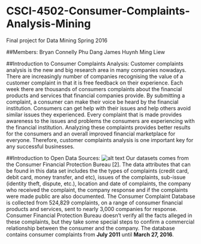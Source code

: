 # CSCI-4502-Consumer-Complaints-Analysis-Mining
Final project for Data Mining Spring 2016

##Members:
Bryan Connelly
Phu Dang
James Huynh
Ming Liew

##Introduction to Consumer Complaints Analysis:
Customer complaints analysis is the new and big research area in many companies nowadays. There are increasingly number of companies recognising the value of a customer complaint in that it is free feedback on their experience. Each week there are thousands of consumers complaints about the financial products and services that financial companies provide. By submitting a complaint, a consumer can make their voice be heard by the financial institution. Consumers can get help with their issues and help others avoid similar issues they experienced. Every complaint that is made provides awareness to the issues and problems the consumers are experiencing with the financial institution. Analyzing these complaints provides better results for the consumers and an overall improved financial marketplace for everyone. Therefore, customer complaints analysis is one important key for any successful  businesses. 

##Introduction to Open Data Sources:
![alt text](https://www.google.com/url?sa=i&rct=j&q=&esrc=s&source=images&cd=&ved=0ahUKEwi6x7KytbnLAhVEz2MKHXEFBScQjRwIBw&url=http%3A%2F%2Fwww.creative-states.org%2Farticles%2Fconsumer-financial-protection-bureau-uses-human-centered-design-from-ground-up&psig=AFQjCNFraq7d7MhIhyj2wjXfQyvxJZsQcw&ust=1457812621946224 "Logo Title Text 1")
Our datasets comes from the Consumer Financial Protection Bureau [2]. The data attributes that can be found in this data set includes the the types of complaints (credit card, debit card, money transfer, and etc), issues of the complaints, sub-issue (identity theft, dispute, etc.), location and date of complaints, the company who received the complaint, the company response and if the complaints were made public are also documented. The Consumer Complaint Database is collected from 524,829 complaints, on a range of consumer financial products and services, sent to nearly 3,000 companies for response. Consumer Financial Protection Bureau doesn’t verify all the facts alleged in these complaints, but they take some special steps to confirm a commercial relationship between the consumer and the company. The database contains consumer complaints from **July 2011** until **March 27, 2016**.

